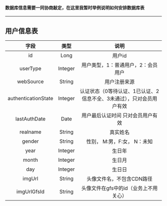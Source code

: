 #### 数据库信息需要一同协商敲定，在这里我暂时举例说明如何安排数据库表
-------------------------------

## 用户信息表

| 字段        | 类型    |  说明  |
| :----:   | :----:   | :----: |
| id | Long | 用户id |
| userType | Integer | 用户类型，1：普通用户，2：会员用户 |
| webSource | String | 用户注册来源 |
| authenticationState | Integer | 认证状态（0等待认证、1已认证、2信息不全、3未通过），只对会员用户有效 |
| lastAuthDate | Date | 用户最后认证时间 只对会员用户有效 |
| realname | String | 真实姓名 |
| gender | String | 性别， M:男，F:女， N：未知 |
| year | Integer | 生日年 |
| month | Integer | 生日月 |
| day | Integer | 生日日 |
| imgUrl | String | 头像文件名，不包含CDN路径 |
| imgUrlGfsId | String | 头像文件在gfs中的id（业务上不用关心） |